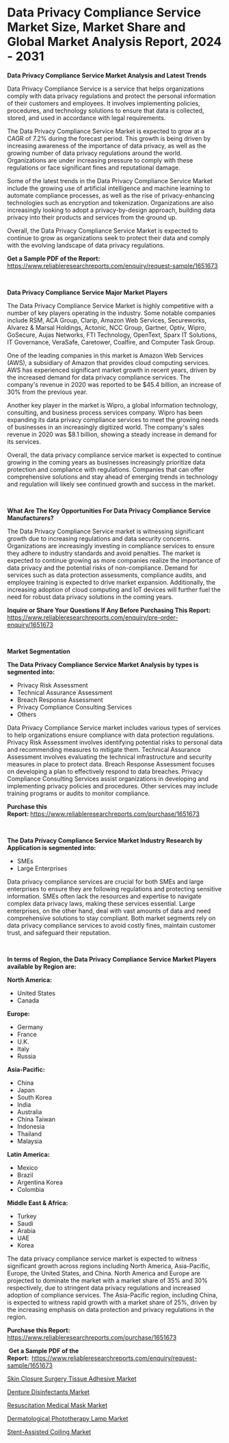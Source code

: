 <p><h1>Data Privacy Compliance Service Market Size, Market Share and Global Market Analysis Report, 2024 - 2031</h1></p><p><strong>Data Privacy Compliance Service Market Analysis and Latest Trends</strong></p>
<p><p>Data Privacy Compliance Service is a service that helps organizations comply with data privacy regulations and protect the personal information of their customers and employees. It involves implementing policies, procedures, and technology solutions to ensure that data is collected, stored, and used in accordance with legal requirements.</p><p>The Data Privacy Compliance Service Market is expected to grow at a CAGR of 7.2% during the forecast period. This growth is being driven by increasing awareness of the importance of data privacy, as well as the growing number of data privacy regulations around the world. Organizations are under increasing pressure to comply with these regulations or face significant fines and reputational damage.</p><p>Some of the latest trends in the Data Privacy Compliance Service Market include the growing use of artificial intelligence and machine learning to automate compliance processes, as well as the rise of privacy-enhancing technologies such as encryption and tokenization. Organizations are also increasingly looking to adopt a privacy-by-design approach, building data privacy into their products and services from the ground up.</p><p>Overall, the Data Privacy Compliance Service Market is expected to continue to grow as organizations seek to protect their data and comply with the evolving landscape of data privacy regulations.</p></p>
<p><strong>Get a Sample PDF of the Report:&nbsp;</strong> <a href="https://www.reliableresearchreports.com/enquiry/request-sample/1651673">https://www.reliableresearchreports.com/enquiry/request-sample/1651673</a></p>
<p>&nbsp;</p>
<p><strong>Data Privacy Compliance Service Major Market Players</strong></p>
<p><p>The Data Privacy Compliance Service Market is highly competitive with a number of key players operating in the industry. Some notable companies include RSM, ACA Group, Clarip, Amazon Web Services, Secureworks, Alvarez & Marsal Holdings, Actonic, NCC Group, Gartner, Optiv, Wipro, GoSecure, Aujas Networks, FTI Technology, OpenText, Sparx IT Solutions, IT Governance, VeraSafe, Caretower, Coalfire, and Computer Task Group.</p><p>One of the leading companies in this market is Amazon Web Services (AWS), a subsidiary of Amazon that provides cloud computing services. AWS has experienced significant market growth in recent years, driven by the increased demand for data privacy compliance services. The company's revenue in 2020 was reported to be $45.4 billion, an increase of 30% from the previous year.</p><p>Another key player in the market is Wipro, a global information technology, consulting, and business process services company. Wipro has been expanding its data privacy compliance services to meet the growing needs of businesses in an increasingly digitized world. The company's sales revenue in 2020 was $8.1 billion, showing a steady increase in demand for its services.</p><p>Overall, the data privacy compliance service market is expected to continue growing in the coming years as businesses increasingly prioritize data protection and compliance with regulations. Companies that can offer comprehensive solutions and stay ahead of emerging trends in technology and regulation will likely see continued growth and success in the market.</p></p>
<p>&nbsp;</p>
<p><strong>What Are The Key Opportunities For Data Privacy Compliance Service Manufacturers?</strong></p>
<p><p>The Data Privacy Compliance Service market is witnessing significant growth due to increasing regulations and data security concerns. Organizations are increasingly investing in compliance services to ensure they adhere to industry standards and avoid penalties. The market is expected to continue growing as more companies realize the importance of data privacy and the potential risks of non-compliance. Demand for services such as data protection assessments, compliance audits, and employee training is expected to drive market expansion. Additionally, the increasing adoption of cloud computing and IoT devices will further fuel the need for robust data privacy solutions in the coming years.</p></p>
<p><strong>Inquire or Share Your Questions If Any Before Purchasing This Report:</strong> <a href="https://www.reliableresearchreports.com/enquiry/pre-order-enquiry/1651673">https://www.reliableresearchreports.com/enquiry/pre-order-enquiry/1651673</a></p>
<p>&nbsp;</p>
<p><strong>Market Segmentation</strong></p>
<p><strong>The Data Privacy Compliance Service Market Analysis by types is segmented into:</strong></p>
<p><ul><li>Privacy Risk Assessment</li><li>Technical Assurance Assessment</li><li>Breach Response Assessment</li><li>Privacy Compliance Consulting Services</li><li>Others</li></ul></p>
<p><p>Data Privacy Compliance Service market includes various types of services to help organizations ensure compliance with data protection regulations. Privacy Risk Assessment involves identifying potential risks to personal data and recommending measures to mitigate them. Technical Assurance Assessment involves evaluating the technical infrastructure and security measures in place to protect data. Breach Response Assessment focuses on developing a plan to effectively respond to data breaches. Privacy Compliance Consulting Services assist organizations in developing and implementing privacy policies and procedures. Other services may include training programs or audits to monitor compliance.</p></p>
<p><strong>Purchase this Report:&nbsp;</strong><a href="https://www.reliableresearchreports.com/purchase/1651673">https://www.reliableresearchreports.com/purchase/1651673</a></p>
<p>&nbsp;</p>
<p><strong>The Data Privacy Compliance Service Market Industry Research by Application is segmented into:</strong></p>
<p><ul><li>SMEs</li><li>Large Enterprises</li></ul></p>
<p><p>Data privacy compliance services are crucial for both SMEs and large enterprises to ensure they are following regulations and protecting sensitive information. SMEs often lack the resources and expertise to navigate complex data privacy laws, making these services essential. Large enterprises, on the other hand, deal with vast amounts of data and need comprehensive solutions to stay compliant. Both market segments rely on data privacy compliance services to avoid costly fines, maintain customer trust, and safeguard their reputation.</p></p>
<p>&nbsp;</p>
<p><strong>In terms of Region, the Data Privacy Compliance Service Market Players available by Region are:</strong></p>
<p>
    <p> <strong> North America: </strong>
        <ul>
            <li>United States</li>
            <li>Canada</li>
        </ul>
        </p> 
    <p> <strong> Europe: </strong>
        <ul>
            <li>Germany</li>
            <li>France</li>
            <li>U.K.</li>
            <li>Italy</li>
            <li>Russia</li>
        </ul>
        </p> 
    <p> <strong> Asia-Pacific: </strong>
        <ul>
            <li>China</li>
            <li>Japan</li>
            <li>South Korea</li>
            <li>India</li>
            <li>Australia</li>
            <li>China Taiwan</li>
            <li>Indonesia</li>
            <li>Thailand</li>
            <li>Malaysia</li>
        </ul>
        </p> 
    <p> <strong> Latin America: </strong>
        <ul>
            <li>Mexico</li>
            <li>Brazil</li>
            <li>Argentina Korea</li>
            <li>Colombia</li>
        </ul>
        </p> 
    <p> <strong> Middle East & Africa: </strong>
        <ul>
            <li>Turkey</li>
            <li>Saudi</li>
            <li>Arabia</li>
            <li>UAE</li>
            <li>Korea</li>
        </ul>
    </p>
    </p>
<p><p>The data privacy compliance service market is expected to witness significant growth across regions including North America, Asia-Pacific, Europe, the United States, and China. North America and Europe are projected to dominate the market with a market share of 35% and 30% respectively, due to stringent data privacy regulations and increased adoption of compliance services. The Asia-Pacific region, including China, is expected to witness rapid growth with a market share of 25%, driven by the increasing emphasis on data protection and privacy regulations in the region.</p></p>
<p><strong>Purchase this Report: </strong><a href="https://www.reliableresearchreports.com/purchase/1651673">https://www.reliableresearchreports.com/purchase/1651673</a></p>
<p>&nbsp;<strong>Get a Sample PDF of the Report:&nbsp;&nbsp;</strong><a href="https://www.reliableresearchreports.com/enquiry/request-sample/1651673">https://www.reliableresearchreports.com/enquiry/request-sample/1651673</a></p>
<p><strong></strong></p>
<p><p><a href="https://medium.com/@anthonybryant71/skin-closure-surgery-tissue-adhesive-market-the-key-to-successful-business-strategy-forecast-till-fa4cae340030">Skin Closure Surgery Tissue Adhesive Market</a></p><p><a href="https://medium.com/@anthonybryant71/denture-disinfectants-market-comprehensive-assessment-by-type-application-and-geography-0edf26cedf12">Denture Disinfectants Market</a></p><p><a href="https://medium.com/@anthonybryant71/resuscitation-medical-mask-market-trends-forecast-and-competitive-analysis-to-2031-37a10087a7e4">Resuscitation Medical Mask Market</a></p><p><a href="https://medium.com/@anthonybryant71/dermatological-phototherapy-lamp-market-analysis-its-cagr-market-segmentation-and-global-industry-969711d4b95a">Dermatological Phototherapy Lamp Market</a></p><p><a href="https://medium.com/@anthonybryant71/stent-assisted-coiling-market-comprehensive-assessment-by-type-application-and-geography-d26673d8a730">Stent-Assisted Coiling Market</a></p></p>